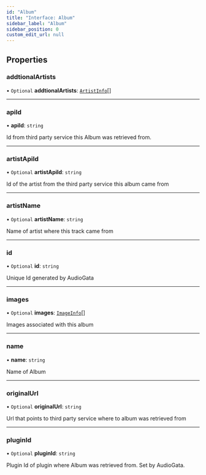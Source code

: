 ```yaml
---
id: "Album"
title: "Interface: Album"
sidebar_label: "Album"
sidebar_position: 0
custom_edit_url: null
---
```


## Properties

### addtionalArtists

• `Optional` **addtionalArtists**: [`ArtistInfo`](ArtistInfo.md)[]

___

### apiId

• **apiId**: `string`

Id from third party service this Album was retrieved from.

___

### artistApiId

• `Optional` **artistApiId**: `string`

Id of the artist from the third party service this album came from

___

### artistName

• `Optional` **artistName**: `string`

Name of artist where this track came from

___

### id

• `Optional` **id**: `string`

Unique Id generated by AudioGata

___

### images

• `Optional` **images**: [`ImageInfo`](ImageInfo.md)[]

Images associated with this album

___

### name

• **name**: `string`

Name of Album

___

### originalUrl

• `Optional` **originalUrl**: `string`

Url that points to third party service where to album was retrieved from

___

### pluginId

• `Optional` **pluginId**: `string`

Plugin Id of plugin where Album was retrieved from. Set by AudioGata.
